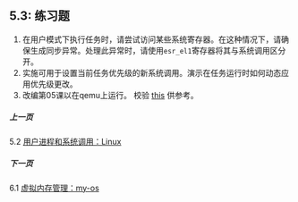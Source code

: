 ## 5.3: 练习题

1. 在用户模式下执行任务时，请尝试访问某些系统寄存器。在这种情况下，请确保生成同步异常。处理此异常时，请使用`esr_el1`寄存器将其与系统调用区分开。
1. 实施可用于设置当前任务优先级的新系统调用。演示在任务运行时如何动态应用优先级更改。
1. 改编第05课以在qemu上运行。 校验 [this](https://github.com/gaoljhy/raspberry-pi-os/issues/8) 供参考。

##### 上一页

5.2 [用户进程和系统调用：Linux](../../docs/lesson05/linux.md)

##### 下一页

6.1 [虚拟内存管理：my-os](../../docs/lesson06/rpi-os.md)

